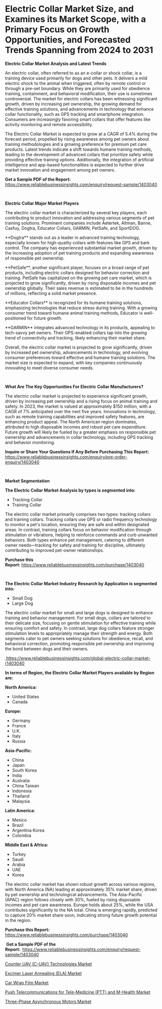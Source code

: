 <p><h1>Electric Collar Market Size, and Examines its Market Scope, with a Primary Focus on Growth Opportunities, and Forecasted Trends Spanning from 2024 to 2031</h1></p><p><strong>Electric Collar Market Analysis and Latest Trends</strong></p>
<p><p>An electric collar, often referred to as an e-collar or shock collar, is a training device used primarily for dogs and other pets. It delivers a mild electric shock to the animal when triggered, often by remote control or through a pre-set boundary. While they are primarily used for obedience training, containment, and behavioral modification, their use is sometimes controversial. The market for electric collars has been witnessing significant growth, driven by increasing pet ownership, the growing demand for effective training solutions, and advancements in technology that enhance collar functionality, such as GPS tracking and smartphone integration. Consumers are increasingly favoring smart collars that offer features like activity monitoring and remote accessibility.</p><p>The Electric Collar Market is expected to grow at a CAGR of 5.4% during the forecast period, propelled by rising awareness among pet owners about training methodologies and a growing preference for premium pet care products. Latest trends indicate a shift towards humane training methods, leading to the development of advanced collars that prioritize safety while providing effective training options. Additionally, the integration of artificial intelligence and app-based functionalities is expected to further drive market innovation and engagement among pet owners.</p></p>
<p><strong>Get a Sample PDF of the Report:&nbsp;</strong> <a href="https://www.reliablebusinessinsights.com/enquiry/request-sample/1403040?utm_campaign=1781&utm_medium=2&utm_source=Github&utm_content=ia&utm_term=23102024&utm_id=electric-collar">https://www.reliablebusinessinsights.com/enquiry/request-sample/1403040</a></p>
<p>&nbsp;</p>
<p><strong>Electric Collar Major Market Players</strong></p>
<p><p>The electric collar market is characterized by several key players, each contributing to product innovation and addressing various segments of pet training solutions. Prominent companies include Aetertek, Altman, Banne, Casfuy, Dogtra, Educator Collars, GARMIN, PetSafe, and SportDOG.</p><p>**Dogtra** stands out as a leader in advanced training technology, especially known for high-quality collars with features like GPS and bark control. The company has experienced substantial market growth, driven by the increasing adoption of pet training products and expanding awareness of responsible pet ownership.</p><p>**PetSafe**, another significant player, focuses on a broad range of pet products, including electric collars designed for behavior correction and training. PetSafe has capitalized on the growing pet care market, which is projected to grow significantly, driven by rising disposable incomes and pet ownership globally. Their sales revenue is estimated to be in the hundreds of millions, reflecting a solid market presence.</p><p>**Educator Collars** is recognized for its humane training solutions, emphasizing technologies that reduce stress during training. With a growing consumer trend toward humane animal training methods, Educator is well-positioned for future growth.</p><p>**GARMIN** integrates advanced technology in its products, appealing to tech-savvy pet owners. Their GPS-enabled collars tap into the growing trend of connectivity and tracking, likely enhancing their market share.</p><p>Overall, the electric collar market is projected to grow significantly, driven by increased pet ownership, advancements in technology, and evolving consumer preferences toward effective and humane training solutions. The market size is expected to expand, with key companies continuously innovating to meet diverse consumer needs.</p></p>
<p>&nbsp;</p>
<p><strong>What Are The Key Opportunities For Electric Collar Manufacturers?</strong></p>
<p><p>The electric collar market is projected to experience significant growth, driven by increasing pet ownership and a rising focus on animal training and safety. In 2023, the market is valued at approximately $150 million, with a CAGR of 7% anticipated over the next five years. Innovations in technology, such as remote training capabilities and improved safety features, are enhancing product appeal. The North American region dominates, attributed to high disposable incomes and robust pet care expenditure. Future growth will likely be fueled by a greater emphasis on responsible pet ownership and advancements in collar technology, including GPS tracking and behavior monitoring.</p></p>
<p><strong>Inquire or Share Your Questions If Any Before Purchasing This Report:</strong> <a href="https://www.reliablebusinessinsights.com/enquiry/pre-order-enquiry/1403040?utm_campaign=1781&utm_medium=2&utm_source=Github&utm_content=ia&utm_term=23102024&utm_id=electric-collar">https://www.reliablebusinessinsights.com/enquiry/pre-order-enquiry/1403040</a></p>
<p>&nbsp;</p>
<p><strong>Market Segmentation</strong></p>
<p><strong>The Electric Collar Market Analysis by types is segmented into:</strong></p>
<p><ul><li>Tracking Collar</li><li>Training Collar</li></ul></p>
<p><p>The electric collar market primarily comprises two types: tracking collars and training collars. Tracking collars use GPS or radio frequency technology to monitor a pet's location, ensuring they are safe and within designated areas. In contrast, training collars focus on behavior modification through stimulation or vibrations, helping to reinforce commands and curb unwanted behaviors. Both types enhance pet management, catering to different owner needs—tracking for safety and training for discipline, ultimately contributing to improved pet-owner relationships.</p></p>
<p><strong>Purchase this Report:&nbsp;</strong><a href="https://www.reliablebusinessinsights.com/purchase/1403040?utm_campaign=1781&utm_medium=2&utm_source=Github&utm_content=ia&utm_term=23102024&utm_id=electric-collar">https://www.reliablebusinessinsights.com/purchase/1403040</a></p>
<p>&nbsp;</p>
<p><strong>The Electric Collar Market Industry Research by Application is segmented into:</strong></p>
<p><ul><li>Small Dog</li><li>Large Dog</li></ul></p>
<p><p>The electric collar market for small and large dogs is designed to enhance training and behavior management. For small dogs, collars are tailored to their delicate size, focusing on gentle stimulation for effective training while ensuring comfort and safety. In contrast, large dog collars feature stronger stimulation levels to appropriately manage their strength and energy. Both segments cater to pet owners seeking solutions for obedience, recall, and behavioral correction, promoting responsible pet ownership and improving the bond between dogs and their owners.</p></p>
<p><a href="https://www.reliablebusinessinsights.com/global-electric-collar-market-r1403040?utm_campaign=1781&utm_medium=2&utm_source=Github&utm_content=ia&utm_term=23102024&utm_id=electric-collar">&nbsp;https://www.reliablebusinessinsights.com/global-electric-collar-market-r1403040</a></p>
<p><strong>In terms of Region, the Electric Collar Market Players available by Region are:</strong></p>
<p>
    <p> <strong> North America: </strong>
        <ul>
            <li>United States</li>
            <li>Canada</li>
        </ul>
        </p> 
    <p> <strong> Europe: </strong>
        <ul>
            <li>Germany</li>
            <li>France</li>
            <li>U.K.</li>
            <li>Italy</li>
            <li>Russia</li>
        </ul>
        </p> 
    <p> <strong> Asia-Pacific: </strong>
        <ul>
            <li>China</li>
            <li>Japan</li>
            <li>South Korea</li>
            <li>India</li>
            <li>Australia</li>
            <li>China Taiwan</li>
            <li>Indonesia</li>
            <li>Thailand</li>
            <li>Malaysia</li>
        </ul>
        </p> 
    <p> <strong> Latin America: </strong>
        <ul>
            <li>Mexico</li>
            <li>Brazil</li>
            <li>Argentina Korea</li>
            <li>Colombia</li>
        </ul>
        </p> 
    <p> <strong> Middle East & Africa: </strong>
        <ul>
            <li>Turkey</li>
            <li>Saudi</li>
            <li>Arabia</li>
            <li>UAE</li>
            <li>Korea</li>
        </ul>
    </p>
    </p>
<p><p>The electric collar market has shown robust growth across various regions, with North America (NA) leading at approximately 35% market share, driven by pet ownership and technological advancements. The Asia-Pacific (APAC) region follows closely with 30%, fueled by rising disposable incomes and pet care awareness. Europe holds about 25%, while the USA contributes significantly to the NA total. China is emerging rapidly, predicted to capture 20% market share soon, indicating strong future growth potential in the region.</p></p>
<p><strong>Purchase this Report: </strong><a href="https://www.reliablebusinessinsights.com/purchase/1403040?utm_campaign=1781&utm_medium=2&utm_source=Github&utm_content=ia&utm_term=23102024&utm_id=electric-collar">https://www.reliablebusinessinsights.com/purchase/1403040</a></p>
<p>&nbsp;<strong>Get a Sample PDF of the Report:&nbsp;&nbsp;</strong><a href="https://www.reliablebusinessinsights.com/enquiry/request-sample/1403040?utm_campaign=1781&utm_medium=2&utm_source=Github&utm_content=ia&utm_term=23102024&utm_id=electric-collar">https://www.reliablebusinessinsights.com/enquiry/request-sample/1403040</a></p>
<p><strong></strong></p>
<p><p><a href="https://www.linkedin.com/pulse/counter-uav-c-uav-technologies-market-revolution-size-3phxe?utm_campaign=1781&utm_medium=2&utm_source=Github&utm_content=ia&utm_term=23102024&utm_id=electric-collar">Counter UAV (C-UAV) Technologies Market</a></p><p><a href="https://www.linkedin.com/pulse/booming-excimer-laser-annealing-ela-market-sector-analysis-growth-d77pf?utm_campaign=1781&utm_medium=2&utm_source=Github&utm_content=ia&utm_term=23102024&utm_id=electric-collar">Excimer Laser Annealing (ELA) Market</a></p><p><a href="https://github.com/lawriesievelwij/Market-Research-Report-List-1/blob/main/car-wrap-film-market.md?utm_campaign=1781&utm_medium=2&utm_source=Github&utm_content=ia&utm_term=23102024&utm_id=electric-collar">Car Wrap Film Market</a></p><p><a href="https://www.linkedin.com/pulse/insights-push-telecommunications-tele-medicine-ptt-m-health-hqgxe?utm_campaign=1781&utm_medium=2&utm_source=Github&utm_content=ia&utm_term=23102024&utm_id=electric-collar">Push Telecommunications for Tele-Medicine (PTT) and M-Health Market</a></p><p><a href="https://www.linkedin.com/pulse/strategic-forecast-three-phase-asynchronous-motors-market-growth-j4qwf?utm_campaign=1781&utm_medium=2&utm_source=Github&utm_content=ia&utm_term=23102024&utm_id=electric-collar">Three-Phase Asynchronous Motors Market</a></p></p>